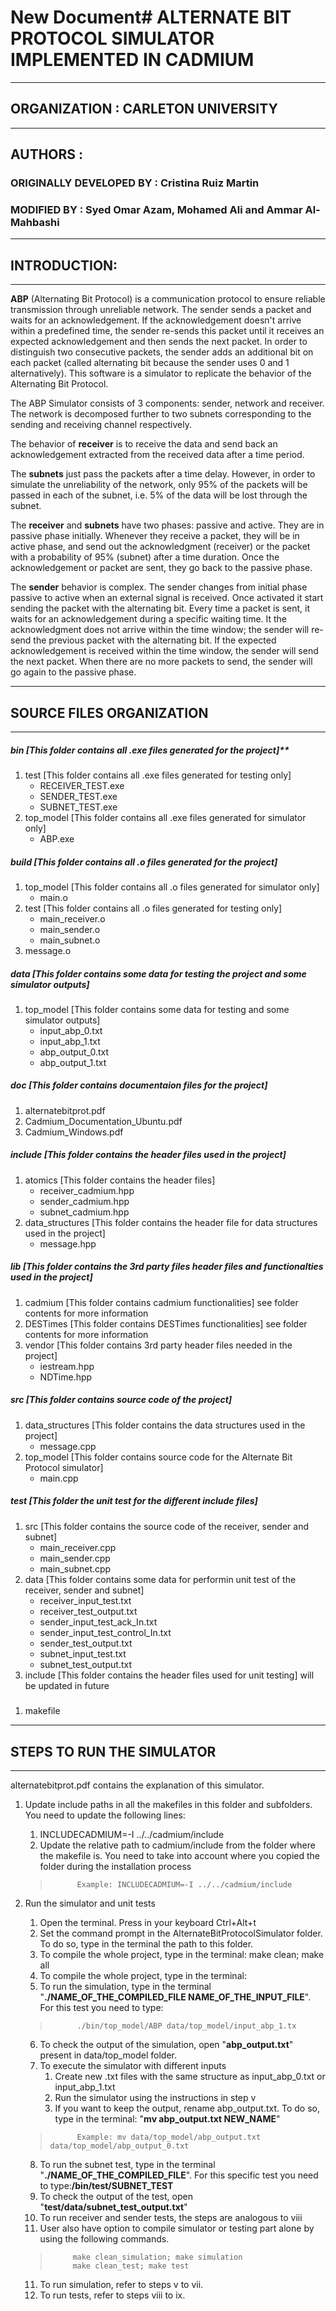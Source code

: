 # New Document# **ALTERNATE BIT PROTOCOL SIMULATOR IMPLEMENTED IN CADMIUM**
---
## ORGANIZATION : CARLETON UNIVERSITY
---
## AUTHORS :
### ORIGINALLY DEVELOPED BY : Cristina Ruiz Martin
### MODIFIED BY : Syed Omar Azam, Mohamed Ali and Ammar Al-Mahbashi                  
---
## INTRODUCTION:
---
**ABP** (Alternating Bit Protocol) is a communication protocol to ensure reliable transmission through unreliable network. The sender sends a packet and waits for an acknowledgement. If the acknowledgement doesn't arrive within a predefined time, the sender re-sends this packet until it receives an expected acknowledgement and then sends the next packet. In order to distinguish two consecutive packets, the sender adds an additional bit on each packet (called alternating bit because the sender uses 0 and 1 alternatively). This software is a simulator to replicate the behavior of the Alternating Bit Protocol. 

The ABP Simulator consists of 3 components: sender, network and receiver. The network is decomposed further to two subnets corresponding to the sending and receiving channel respectively.


The behavior of **receiver** is to receive the data and send back an acknowledgement extracted from the received data after a time period. 

The **subnets** just pass the packets after a time delay. However, in order to simulate the unreliability of the network, only 95% of the packets will be passed in each of the subnet, i.e. 5% of the data will be lost through the subnet.

 The **receiver** and **subnets** have two phases: passive and active. They are in passive phase initially. Whenever they receive a packet, they will be in active phase, and send out the acknowledgment (receiver) or the packet with a probability of 95% (subnet) after a time duration. Once the acknowledgement or packet are sent, they go back to the passive phase.

The **sender** behavior is complex. The sender changes from initial phase passive to active when an external signal is received. Once activated it start sending the packet with the alternating bit. Every time a packet is sent, it waits for an acknowledgement during a specific waiting time. It the acknowledgment does not arrive within the time window; the sender will re-send the previous packet with the alternating bit. If the expected acknowledgement is received within the time window, the sender will send the next packet. When there are no more packets to send, the sender will go again to the passive phase.

---

## SOURCE FILES ORGANIZATION
---
##### bin [This folder contains all .exe files generated for the project]**
1. test [This folder contains all .exe files generated for testing only]
    - RECEIVER_TEST.exe
    - SENDER_TEST.exe
    - SUBNET_TEST.exe
2. top_model [This folder contains all .exe files generated for simulator only]
   - ABP.exe
##### build [This folder contains all .o files generated for the project]
1. top_model [This folder contains all .o files generated for simulator only]
   - main.o
2. test [This folder contains all .o files generated for testing only]
   - main_receiver.o
   - main_sender.o
   - main_subnet.o
3. message.o
   
##### data [This folder contains some data for testing the project and some simulator outputs]
1. top_model [This folder contains some data for testing and some simulator outputs]
   - input_abp_0.txt
   - input_abp_1.txt
   - abp_output_0.txt
   - abp_output_1.txt

##### doc [This folder contains documentaion files for the project]
1. alternatebitprot.pdf
2. Cadmium_Documentation_Ubuntu.pdf
3. Cadmium_Windows.pdf

##### include [This folder contains the header files used in the project]
1. atomics [This folder contains the header files]
   - receiver_cadmium.hpp
   - sender_cadmium.hpp
   - subnet_cadmium.hpp
2. data_structures [This folder contains the header file for data structures used in the project]
   - message.hpp

##### lib [This folder contains the 3rd party files header files and functionalties used in the project]
1. cadmium [This folder contains cadmium functionalities]
      see folder contents for more information
2. DESTimes [This folder contains DESTimes functionalities]
      see folder contents for more information
3. vendor [This folder contains 3rd party header files needed in the project]
   - iestream.hpp
   - NDTime.hpp

##### src [This folder contains source code of the project]
1. data_structures [This folder contains the data structures used in the project]
   - message.cpp
2. top_model [This folder contains source code for the Alternate Bit Protocol simulator]  
   - main.cpp

##### test [This folder the unit test for the different include files]
1. src [This folder contains the source code of the receiver, sender and subnet]
   - main_receiver.cpp
   - main_sender.cpp
   - main_subnet.cpp
2. data [This folder contains some data for performin unit test of the receiver, sender and subnet]
   - receiver_input_test.txt
   - receiver_test_output.txt
   - sender_input_test_ack_In.txt
   - sender_input_test_control_In.txt
   - sender_test_output.txt
   - subnet_input_test.txt
   - subnet_test_output.txt
3. include [This folder contains the header files used for unit testing]
      will be updated in future
#####
1. makefile
---

## STEPS TO RUN THE SIMULATOR
---
alternatebitprot.pdf contains the explanation of this simulator.

1. Update include paths in all the makefiles in this folder and subfolders. You need to update the following lines:

   1. INCLUDECADMIUM=-I ../../cadmium/include 
   2. Update the relative path to cadmium/include from the folder where the makefile is. You need to take into account where you copied the folder during the installation process 
   
   >           Example: INCLUDECADMIUM=-I ../../cadmium/include
   
2. Run the simulator and unit tests

   1. Open the terminal. Press in your keyboard Ctrl+Alt+t 
   2.  Set the command prompt in the AlternateBitProtocolSimulator folder. To do so, type in the terminal the path to this folder. 
   3.  To compile the whole project, type in the terminal: 
       make clean; make all 
   4.  To compile the whole project, type in the terminal: 
   5.  To run the simulation, type in the terminal "**./NAME_OF_THE_COMPILED_FILE NAME_OF_THE_INPUT_FILE**". For this test you need to type:
   
   >           ./bin/top_model/ABP data/top_model/input_abp_1.tx  

   6. To check the output of the simulation, open  "**abp_output.txt**" present in data/top_model folder.
   7. To execute the simulator with different inputs 
      1. Create new .txt files with the same structure as input_abp_0.txt or input_abp_1.txt 
      2. Run the simulator using the instructions in step v 
      3. If you want to keep the output, rename abp_output.txt. To do so, type in the terminal: "**mv abp_output.txt NEW_NAME**" 
      
   >           Example: mv data/top_model/abp_output.txt data/top_model/abp_output_0.txt  
   
    8. To run the subnet test, type in the terminal "**./NAME_OF_THE_COMPILED_FILE**". For this specific test you need to type:**/bin/test/SUBNET_TEST** 
      1. To check the output of the test, open  "**test/data/subnet_test_output.txt**" 
   9.  To run receiver and sender tests, the steps are analogous to viii 
   10. User also have option to compile simulator or testing part alone by using the following commands.
   
    >          make clean_simulation; make simulation
    >          make clean_test; make test
   
    11. To run simulation, refer to steps v to vii.
    12. To run tests, refer to steps viii to ix.

